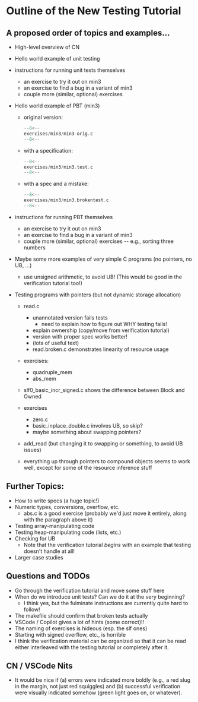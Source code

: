 # Outline of the New Testing Tutorial

## A proposed order of topics and examples...

- High-level overview of CN

- Hello world example of unit testing

- instructions for running unit tests themselves
    - an exercise to try it out on min3
    - an exercise to find a bug in a variant of min3
    - couple more (similar, optional) exercises

- Hello world example of PBT (min3)
    - original version:
      ```c title="exercises/min3/min3.orig.c"
      --8<--
      exercises/min3/min3-orig.c
      --8<--
      ```
    - with a specification:
      ```c title="exercises/min3/min3.test.c"
      --8<--
      exercises/min3/min3.test.c
      --8<--
      ```
    - with a spec and a mistake:
      ```c title="exercises/min3/min3.brokentest.c"
      --8<--
      exercises/min3/min3.brokentest.c
      --8<--
      ```

- instructions for running PBT themselves
    - an exercise to try it out on min3
    - an exercise to find a bug in a variant of min3
    - couple more (similar, optional) exercises -- e.g., sorting three
      numbers 

- Maybe some more examples of very simple C programs (no pointers, no
  UB, ...)
     - use unsigned arithmetic, to avoid UB!  (This would be good in
       the verification tutorial too!)

- Testing programs with pointers (but not dynamic storage allocation)

    - read.c
        - unannotated version fails tests 
             - need to explain how to figure out WHY testing fails!
        - explain ownership (copy/move from verification tutorial)
        - version with proper spec works better!
        - (lots of useful text)
        - read.broken.c demonstrates linearity of resource usage
    - exercises:
        - quadruple_mem
        - abs_mem
    - slf0_basic_incr_signed.c
        shows the difference between Block and Owned
    - exercises
        - zero.c
        - basic_inplace_double.c involves UB, so skip?
        - maybe something about swapping pointers?

    - add_read  (but changing it to swapping or something, to avoid UB
      issues) 

    - everything up through pointers to compound objects seems to work
      well, except for some of the resource inference stuff

## Further Topics:

- How to write specs (a huge topic!)
- Numeric types, conversions, overflow, etc.
    - abs.c is a good exercise (probably we'd just move it entirely,
      along with the paragraph above it)
- Testing array-manipulating code
- Testing heap-manipulating code (lists, etc.)
- Checking for UB
     - Note that the verification tutorial *begins* with an example that
       testing doesn't handle at all!
- Larger case studies

## Questions and TODOs

- Go through the verification tutorial and move some stuff here
- When do we introduce unit tests?  Can we do it at the very beginning?
    - I think yes, but the fulminate instructions are currently quite
      hard to follow!
- The makefile should confirm that broken tests actually 
- VSCode / Copilot gives a lot of hints (some correct)!!
- The naming of exercises is hideous (esp. the slf ones)
- Starting with signed overflow, etc., is horrible
- I think the verification material can be organized so that it can be
  read either interleaved with the testing tutorial or completely
  after it.

## CN / VSCode Nits
- It would be nice if (a) errors were indicated more boldly (e.g., a
  red slug in the margin, not just red squiggles) and (b) successful
  verification were visually indicated somehow (green light goes on,
  or whatever).
